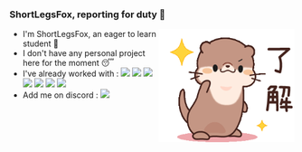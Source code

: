 ### ShortLegsFox, reporting for duty 👋
<img src=./assets/otter-surprise.gif align="right" height="200" width="240">

- I'm ShortLegsFox, an eager to learn student :book: <br />
- I don't have any personal project here for the moment :sleeping: <br />
- I've already worked with : ![](https://img.shields.io/badge/-C%2FC%2B%2B-blue) ![](https://img.shields.io/badge/-C%23-blueviolet) ![](https://img.shields.io/badge/-Java-red) ![](https://img.shields.io/badge/-PHP-informational) ![](https://img.shields.io/badge/-HTML5-red) ![](https://img.shields.io/badge/-CSS3-blue) ![](https://img.shields.io/badge/-Python-brightgreen)
- Add me on discord : ![](https://img.shields.io/badge/-Sionnakh%235421-blueviolet)
